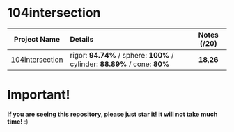 # 104intersection

| Project Name    | Details                                                                                    | Notes (/20)  |
| --------------- |:------------------------------------------------------------------------------------------ | :-----------:|
| [104intersection](https://github.com/Paul-Marie/104intersection/blob/master/104intersection) | rigor: **94.74%** / sphere: **100%** / cylinder: **88.89%** / cone: **80%**                | **18,26**    |

# Important!
**If you are seeing this repository, please just star it! it will not take much time!** :)
